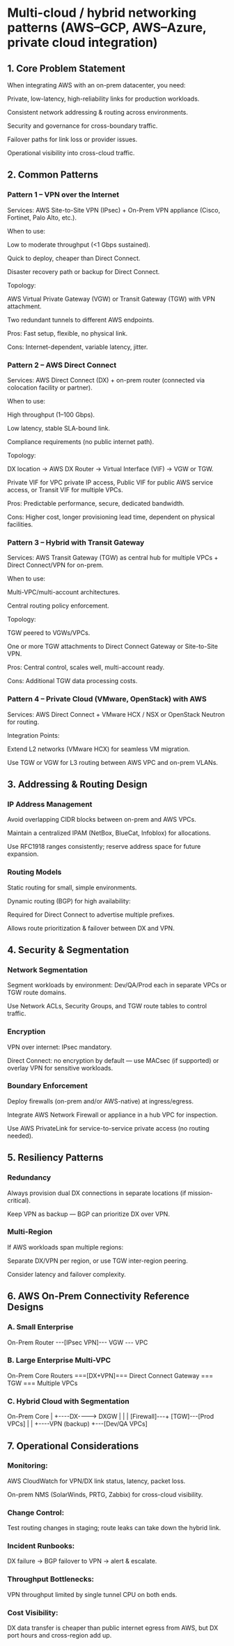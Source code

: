 # Multi-cloud / hybrid networking patterns (AWS–GCP, AWS–Azure, private cloud integration)

## 1. Core Problem Statement

When integrating AWS with an on-prem datacenter, you need:

Private, low-latency, high-reliability links for production workloads.

Consistent network addressing & routing across environments.

Security and governance for cross-boundary traffic.

Failover paths for link loss or provider issues.

Operational visibility into cross-cloud traffic.

## 2. Common Patterns

### Pattern 1 – VPN over the Internet

Services: AWS Site-to-Site VPN (IPsec) + On-Prem VPN appliance (Cisco, Fortinet, Palo Alto, etc.).

When to use:

Low to moderate throughput (<1 Gbps sustained).

Quick to deploy, cheaper than Direct Connect.

Disaster recovery path or backup for Direct Connect.

Topology:

AWS Virtual Private Gateway (VGW) or Transit Gateway (TGW) with VPN attachment.

Two redundant tunnels to different AWS endpoints.

Pros: Fast setup, flexible, no physical link.

Cons: Internet-dependent, variable latency, jitter.

### Pattern 2 – AWS Direct Connect

Services: AWS Direct Connect (DX) + on-prem router (connected via colocation facility or partner).

When to use:

High throughput (1–100 Gbps).

Low latency, stable SLA-bound link.

Compliance requirements (no public internet path).

Topology:

DX location → AWS DX Router → Virtual Interface (VIF) → VGW or TGW.

Private VIF for VPC private IP access, Public VIF for public AWS service access, or Transit VIF for multiple VPCs.

Pros: Predictable performance, secure, dedicated bandwidth.

Cons: Higher cost, longer provisioning lead time, dependent on physical facilities.

### Pattern 3 – Hybrid with Transit Gateway

Services: AWS Transit Gateway (TGW) as central hub for multiple VPCs + Direct Connect/VPN for on-prem.

When to use:

Multi-VPC/multi-account architectures.

Central routing policy enforcement.

Topology:

TGW peered to VGWs/VPCs.

One or more TGW attachments to Direct Connect Gateway or Site-to-Site VPN.

Pros: Central control, scales well, multi-account ready.

Cons: Additional TGW data processing costs.

### Pattern 4 – Private Cloud (VMware, OpenStack) with AWS

Services: AWS Direct Connect + VMware HCX / NSX or OpenStack Neutron for routing.

Integration Points:

Extend L2 networks (VMware HCX) for seamless VM migration.

Use TGW or VGW for L3 routing between AWS VPC and on-prem VLANs.

## 3. Addressing & Routing Design

### IP Address Management

Avoid overlapping CIDR blocks between on-prem and AWS VPCs.

Maintain a centralized IPAM (NetBox, BlueCat, Infoblox) for allocations.

Use RFC1918 ranges consistently; reserve address space for future expansion.

### Routing Models

Static routing for small, simple environments.

Dynamic routing (BGP) for high availability:

Required for Direct Connect to advertise multiple prefixes.

Allows route prioritization & failover between DX and VPN.

## 4. Security & Segmentation

### Network Segmentation

Segment workloads by environment: Dev/QA/Prod each in separate VPCs or TGW route domains.

Use Network ACLs, Security Groups, and TGW route tables to control traffic.

### Encryption

VPN over internet: IPsec mandatory.

Direct Connect: no encryption by default — use MACsec (if supported) or overlay VPN for sensitive workloads.

### Boundary Enforcement

Deploy firewalls (on-prem and/or AWS-native) at ingress/egress.

Integrate AWS Network Firewall or appliance in a hub VPC for inspection.

Use AWS PrivateLink for service-to-service private access (no routing needed).

## 5. Resiliency Patterns

### Redundancy

Always provision dual DX connections in separate locations (if mission-critical).

Keep VPN as backup — BGP can prioritize DX over VPN.

### Multi-Region

If AWS workloads span multiple regions:

Separate DX/VPN per region, or use TGW inter-region peering.

Consider latency and failover complexity.

## 6. AWS On-Prem Connectivity Reference Designs

### A. Small Enterprise

On-Prem Router ---[IPsec VPN]--- VGW --- VPC

### B. Large Enterprise Multi-VPC

On-Prem Core Routers ===[DX+VPN]=== Direct Connect Gateway === TGW === Multiple VPCs

### C. Hybrid Cloud with Segmentation

On-Prem Core
   |           +----DX----> DXGW
   |           |             |
  [Firewall]---+          [TGW]---[Prod VPCs]
   |                         |
   +----VPN (backup)         +---[Dev/QA VPCs]

## 7. Operational Considerations

### Monitoring:

AWS CloudWatch for VPN/DX link status, latency, packet loss.

On-prem NMS (SolarWinds, PRTG, Zabbix) for cross-cloud visibility.

### Change Control:

Test routing changes in staging; route leaks can take down the hybrid link.

### Incident Runbooks:

DX failure → BGP failover to VPN → alert & escalate.

### Throughput Bottlenecks:

VPN throughput limited by single tunnel CPU on both ends.

### Cost Visibility:

DX data transfer is cheaper than public internet egress from AWS, but DX port hours and cross-region add up.